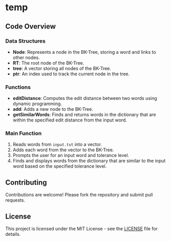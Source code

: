 # temp


## Code Overview

### Data Structures

- **Node**: Represents a node in the BK-Tree, storing a word and links to other nodes.
- **RT**: The root node of the BK-Tree.
- **tree**: A vector storing all nodes of the BK-Tree.
- **ptr**: An index used to track the current node in the tree.

### Functions

- **editDistance**: Computes the edit distance between two words using dynamic programming.
- **add**: Adds a new node to the BK-Tree.
- **getSimilarWords**: Finds and returns words in the dictionary that are within the specified edit distance from the input word.

### Main Function

1. Reads words from `input.txt` into a vector.
2. Adds each word from the vector to the BK-Tree.
3. Prompts the user for an input word and tolerance level.
4. Finds and displays words from the dictionary that are similar to the input word based on the specified tolerance level.

## Contributing

Contributions are welcome! Please fork the repository and submit pull requests.

## License

This project is licensed under the MIT License - see the [LICENSE](LICENSE) file for details.
